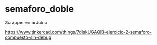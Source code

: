 # semaforo_doble
Scrapper en arduino

https://www.tinkercad.com/things/7dIskUGAQlB-ejercicio-2-semaforo-compuesto-sin-debug
